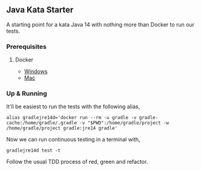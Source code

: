 ## Java Kata Starter

A starting point for a kata Java 14 with nothing more than Docker to run our tests.

### Prerequisites

1. Docker

    + [Windows](https://docs.docker.com/docker-for-windows/install/)
    + [Mac](https://download.docker.com/mac/stable/Docker.dmg)

### Up & Running


It'll be easiest to run the tests with the following alias,

```
alias gradlejre14d='docker run --rm -u gradle -v gradle-cache:/home/gradle/.gradle -v "$PWD":/home/gradle/project -w /home/gradle/project gradle:jre14 gradle'
```

Now we can run continuous testing in a terminal with,

```
gradlejre14d test -t
```

Follow the usual TDD process of red, green and refactor.
